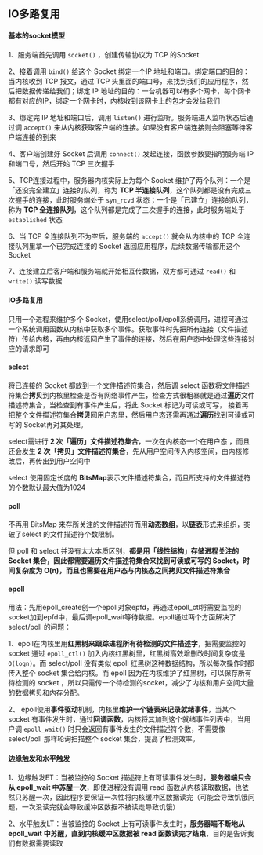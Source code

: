 ## IO多路复用

#### 基本的socket模型

1、服务端首先调用 `socket()` ，创建传输协议为 TCP 的Socket 

2、接着调用 `bind()` 给这个 Socket 绑定一个IP 地址和端口。绑定端口的目的：当内核收到 TCP 报文，通过 TCP 头里面的端口号，来找到我们的应用程序，然后把数据传递给我们；绑定 IP 地址的目的：一台机器可以有多个网卡，每个网卡都有对应的IP，绑定一个网卡时，内核收到该网卡上的包才会发给我们

3、绑定完 IP 地址和端口后，调用 `listen()` 进行监听。服务端进入监听状态后通过调 `accept()` 来从内核获取客户端的连接。如果没有客户端连接则会阻塞等待客户端连接的到来

4、客户端创建好 Socket 后调用 `connect()` 发起连接，函数参数要指明服务端 IP 和端口号，然后开始 TCP 三次握手

5、TCP连接过程中，服务器内核实际上为每个 Socket 维护了两个队列：一个是「还没完全建立」连接的队列，称为 **TCP 半连接队列**，这个队列都是没有完成三次握手的连接，此时服务端处于 `syn_rcvd` 状态；一个是「已建立」连接的队列，称为 **TCP 全连接队列**，这个队列都是完成了三次握手的连接，此时服务端处于 `established` 状态

6、当 TCP 全连接队列不为空后，服务端的 `accept()` 就会从内核中的 TCP 全连接队列里拿一个已完成连接的 Socket 返回应用程序，后续数据传输都用这个 Socket

7、连接建立后客户端和服务端就开始相互传数据，双方都可通过 `read()` 和 `write()` 读写数据





#### IO多路复用

只用一个进程来维护多个 Socket，使用select/poll/epoll系统调用，进程可通过一个系统调用函数从内核中获取多个事件。获取事件时先把所有连接（文件描述符）传给内核，再由内核返回产生了事件的连接，然后在用户态中处理这些连接对应的请求即可



#### select

将已连接的 Socket 都放到一个文件描述符集合，然后调 select 函数将文件描述符集合**拷贝**到内核里检查是否有网络事件产生，检查方式很粗暴就是通过**遍历**文件描述符集合，当检查到有事件产生后，将此 Socket 标记为可读或可写， 接着再把整个文件描述符集合**拷贝**回用户态里，然后用户态还需再通过**遍历**找到可读或可写的 Socket再对其处理。

select需进行 **2 次「遍历」文件描述符集合**，一次在内核态一个在用户态 ，而且还会发生 **2 次「拷贝」文件描述符集合**，先从用户空间传入内核空间，由内核修改后，再传出到用户空间中

select 使用固定长度的 **BitsMap**表示文件描述符集合，而且所支持的文件描述符的个数默认最大值为1024



#### poll

不再用 BitsMap 来存所关注的文件描述符而用**动态数组**，以**链表**形式来组织，突破了select 的文件描述符个数限制。

但 poll 和 select 并没有太大本质区别，**都是用「线性结构」存储进程关注的 Socket 集合，因此都需要遍历文件描述符集合来找到可读或可写的 Socket，时间复杂度为 O(n)，而且也需要在用户态与内核态之间拷贝文件描述符集合**



#### epoll

用法：先用epoll_create创一个epoll对象epfd，再通过epoll_ctl将需要监视的socket加到epfd中，最后调epoll_wait等待数据。epoll通过两个方面解决了 select/poll 的问题：

1、epoll在内核里用**红黑树来跟踪进程所有待检测的文件描述字**，把需要监控的 socket 通过 `epoll_ctl()` 加入内核红黑树里，红黑树高效增删改时间复杂度是 `O(logn)`。而 select/poll 没有类似 epoll 红黑树这种数据结构，所以每次操作时都传入整个 socket 集合给内核。而 epoll 因为在内核维护了红黑树，可以保存所有待检测的 socket ，所以只需传一个待检测的socket，减少了内核和用户空间大量的数据拷贝和内存分配。

2、 epoll使用**事件驱动**机制，内核里**维护一个链表来记录就绪事件**，当某个 socket 有事件发生时，通过**回调函数**，内核将其加到这个就绪事件列表中，当用户调 `epoll_wait()` 时只会返回有事件发生的文件描述符个数，不需要像 select/poll 那样轮询扫描整个 socket 集合，提高了检测效率。



#### 边缘触发和水平触发

1、边缘触发ET：当被监控的 Socket 描述符上有可读事件发生时，**服务器端只会从 epoll_wait 中苏醒一次**，即使进程没有调用 read 函数从内核读取数据，也依然只苏醒一次，因此程序要保证一次性将内核缓冲区数据读完（可能会导致饥饿问题，一次没读完就会导致缓冲区数据不被读走导致饥饿）

2、水平触发LT：当被监控的 Socket 上有可读事件发生时，**服务器端不断地从 epoll_wait 中苏醒，直到内核缓冲区数据被 read 函数读完才结束**，目的是告诉我们有数据需要读取